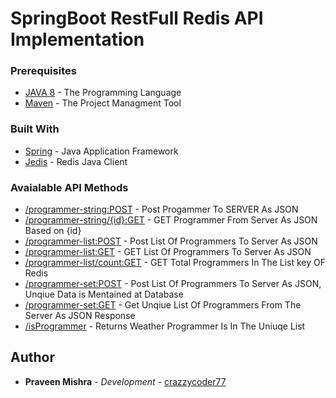 # SpringBoot RestFull Redis API  Implementation

### Prerequisites

* [JAVA 8](https://www.oracle.com/technetwork/java/javase/overview/java8-2100321.html) - The Programming Language
* [Maven](https://en.wikipedia.org/wiki/Apache_Maven) - The Project Managment Tool

### Built With
* [Spring](https://en.wikipedia.org/wiki/Spring_Framework) - Java Application Framework
* [Jedis](https://www.baeldung.com/jedis-java-redis-client-library) - Redis Java Client

### Avaialable API Methods
* [/programmer-string:POST](https://github.com/crazzycoder77/jedis/blob/master/programmer-string:POST.md) - Post Progammer To SERVER As JSON 
* [/programmer-string/{id}:GET](https://github.com/crazzycoder77/jedis/blob/master/programmer-string%7Bid%7D:GET.md) - GET Programmer From Server As JSON Based on {id}
* [/programmer-list:POST](https://github.com/crazzycoder77/jedis/blob/master/programmer-list:POST.md) - Post List Of Programmers To Server As JSON
* [/programmer-list:GET](https://github.com/crazzycoder77/jedis/blob/master/programmer-list:GET.md) - GET List Of Programmers To Server As JSON
* [/programmer-list/count:GET](https://github.com/crazzycoder77/jedis/blob/master/programmer-list-count:GET.md) - GET Total Programmers In The List key OF Redis
* [/programmer-set:POST](https://github.com/crazzycoder77/jedis/blob/master/programmer-set:POST.md) - Post List Of Programmers To Server As JSON, Unqiue Data is Mentained at Database
* [/programmer-set:GET](https://github.com/crazzycoder77/jedis/blob/master/programmer-set:GET.md) - Get Unqiue List Of Programmers From The Server As JSON Response
* [/isProgrammer](https://github.com/crazzycoder77/jedis/blob/master/isProgrammer.md) - Returns Weather Programmer Is In The Uniuqe List

## Author
* **Praveen Mishra** - *Development* - [crazzycoder77](https://github.com/crazzycoder77)
